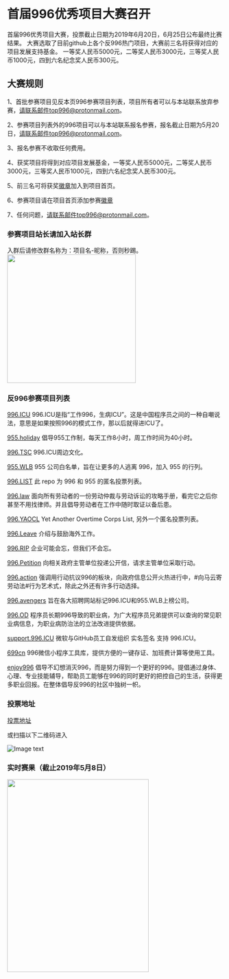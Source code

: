 # 首届996优秀项目大赛召开
  首届996优秀项目大赛，投票截止日期为2019年6月20日，6月25日公布最终比赛结果。
  大赛选取了目前github上各个反996热门项目，大赛前三名将获得对应的项目发展支持基金。
  一等奖人民币5000元，二等奖人民币3000元，三等奖人民币1000元，四到六名纪念奖人民币300元。
  
## 大赛规则
  1、首批参赛项目见反本页996参赛项目列表，项目所有者可以与本站联系放弃参赛，请联系邮件top996@protonmail.com。
  
  2、参赛项目列表外的996项目可以与本站联系报名参赛，报名截止日期为5月20日，请联系邮件top996@protonmail.com。
  
  3、报名参赛不收取任何费用。
  
  4、获奖项目将得到对应项目发展基金，一等奖人民币5000元，二等奖人民币3000元，三等奖人民币1000元，四到六名纪念奖人民币300元。
  
  5、前三名可将获奖[徽章](https://github.com/top996/top.996/blob/master/badge.md)加入到项目首页。
  
  6、参赛项目请在项目首页添加参赛[徽章](https://github.com/top996/top.996/blob/master/badge.md)
  
  7、任何问题，请联系邮件top996@protonmail.com。
  
### 参赛项目站长请加入站长群
入群后请修改群名称为：项目名-昵称，否则秒踢。
<img src="https://github.com/top996/top.996/blob/master/group.jpg" width="300px" height="300px"></img>
  
### 反996参赛项目列表
[996.ICU](https://github.com/996icu/996.ICU) 996.ICU是指“工作996，生病ICU”。这是中国程序员之间的一种自嘲说法，意思是如果按照996的模式工作，那以后就得进ICU了。

[955.holiday](https://github.com/955holiday/955.holiday) 倡导955工作制，每天工作8小时，周工作时间为40小时。

[996.TSC](https://github.com/lxlxw/996.TSC) 996.ICU周边文化。

[955.WLB](https://github.com/formulahendry/955.WLB) 955 公司白名单，旨在让更多的人逃离 996，加入 955 的行列。

[996.LIST](https://github.com/fengT-T/996_list) 此 repo 为 996 和 955 的匿名投票列表。

[996.law](https://github.com/CPdogson/996.law) 面向所有劳动者的一份劳动仲裁与劳动诉讼的攻略手册，看完它之后你甚至不用找律师。并且倡导劳动者在工作中随时取证以备后患。

[996.YAOCL](https://github.com/boycott996/yaocl) Yet Another Overtime Corps List, 另外一个匿名投票列表。

[996.Leave](https://github.com/623637646/996.Leave) 介绍与鼓励海外工作。

[996.RIP](https://996.rip) 企业可能会忘，但我们不会忘。

[996.Petition](https://github.com/xokctah/996.petition) 向相关政府主管单位投递公开信，请求主管单位采取行动。

[996.action](https://github.com/CPdogson/996action) 强调用行动抗议996的板块，向政府信息公开火热进行中，#向马云寄劳动法#行为艺术式，除此之外还有许多行动选择。

[996.avengers](https://github.com/996-icu-avengers/Natasha) 旨在各大招聘网站标记996.ICU和955.WLB上榜公司。

[996.OD](https://github.com/zheolong/996.OD.git) 程序员长期996导致的职业病，为广大程序员兄弟提供可以查询的常见职业病信息，为职业病防治法的立法改进提供依据。

[support.996.ICU](https://github.com/msworkers/support.996.ICU) 微软与GitHub员工自发组织 实名签名 支持 996.ICU。

[699cn](https://github.com/996-699/996.699) 996微信小程序工具库，提供方便的一键存证、加班费计算等使用工具。

[enjoy996](https://github.com/enjoy986/enjoy996) 倡导不幻想消灭996，而是努力得到一个更好的996。提倡通过身体、心理、专业技能辅导，帮助员工能够在996的同时更好的把控自己的生活，获得更多职业回报。在整体倡导反996的社区中独树一帜。

### 投票地址

[投票地址](http://62c2ef0351301aee.v.wxtpb.com)

或扫描以下二维码进入

![Image text](https://github.com/top996/top.996/blob/master/qrcode.png)


### 实时赛果（截止2019年5月8日）

<img src="https://github.com/top996/top.996/blob/master/top.jpg" width="330px" height="450px"></img>

